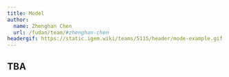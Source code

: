 ```yaml
---
title: Model
author:
  name: Zhenghan Chen
  url: /fudan/team/#zhenghan-chen
headergif: https://static.igem.wiki/teams/5115/header/mode-example.gif
---
```


## TBA

